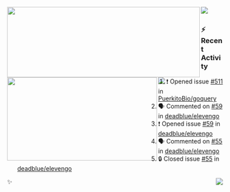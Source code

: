 <p>
  <p>
  <img align="left" width="450" height="165" src="https://github-readme-stats-git-masterrstaa-rickstaa.vercel.app/api?username=lowking&bg_color=0D1116&theme=synthwave&show_icons=true&hide_border=true&line_height=20&title_color=4E7C65&icon_color=555&show_owner=true&text_color=777&count_private=true"/>
  </p>
  <p>
  <img align="left" width="350" height="195" src="https://github-readme-stats-git-masterrstaa-rickstaa.vercel.app/api/top-langs/?layout=compact&username=lowking&bg_color=0D1116&theme=synthwave&show_icons=true&hide_border=true&line_height=20&title_color=4E7C65&icon_color=555&show_owner=true&text_color=777&hide&langs_count=4"/>
  </p>
  <p>
    <a align="left" href="https://t.me/Violettoy_bot"><img src="https://img.shields.io/badge/Telegram-%2352A4DB.svg?&style=social&logo=telegram&logoColor=52A4DB" /></a>&nbsp;&nbsp;
<!--     <img align="left" src="https://github.com/lowking/lowking/workflows/Waka%20Readme/badge.svg" />&nbsp;&nbsp; -->
    <img align="left" src="https://github.com/lowking/lowking/workflows/Activity%20Readme/badge.svg" />
  </p>
</p>

### :zap: Recent Activity

<!--START_SECTION:activity-->
1. ❗ Opened issue [#511](https://github.com/PuerkitoBio/goquery/issues/511) in [PuerkitoBio/goquery](https://github.com/PuerkitoBio/goquery)
2. 🗣 Commented on [#59](https://github.com/deadblue/elevengo/issues/59#issuecomment-2541727927) in [deadblue/elevengo](https://github.com/deadblue/elevengo)
3. ❗ Opened issue [#59](https://github.com/deadblue/elevengo/issues/59) in [deadblue/elevengo](https://github.com/deadblue/elevengo)
4. 🗣 Commented on [#55](https://github.com/deadblue/elevengo/issues/55#issuecomment-2524862932) in [deadblue/elevengo](https://github.com/deadblue/elevengo)
5. 🔒 Closed issue [#55](https://github.com/deadblue/elevengo/issues/55) in [deadblue/elevengo](https://github.com/deadblue/elevengo)
<!--END_SECTION:activity-->

✨<img align="right" src="http://profile-counter.glitch.me/lowking/count.svg"/>
